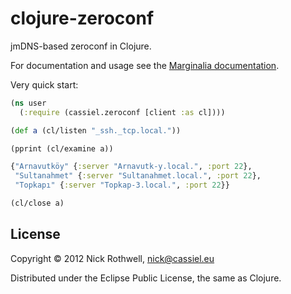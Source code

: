 clojure-zeroconf
================

jmDNS-based zeroconf in Clojure.

For documentation and usage see the [Marginalia documentation][docs].

Very quick start:

```clojure
(ns user
  (:require (cassiel.zeroconf [client :as cl])))

(def a (cl/listen "_ssh._tcp.local."))

(pprint (cl/examine a))

{"Arnavutköy" {:server "Arnavutk-y.local.", :port 22},
 "Sultanahmet" {:server "Sultanahmet.local.", :port 22},
 "Topkapı" {:server "Topkap-3.local.", :port 22}}

(cl/close a)
```

## License

Copyright © 2012 Nick Rothwell, nick@cassiel.eu

Distributed under the Eclipse Public License, the same as Clojure.

[docs]: http://cassiel.github.com/clojure-zeroconf/uberdoc.html
